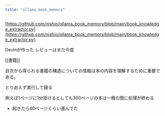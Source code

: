 ```yaml
---
title: "ollama_book_memory"
---
```


[https://github.com/nishio/ollama_book_memory/blob/main/book_knowledge_extractor.py](https://github.com/nishio/ollama_book_memory/blob/main/book_knowledge_extractor.py)

Devinが作った
レビューはまた今度

[[書籍]]

目次から得られる書籍の構造についての情報は本の内容を理解するために重要である。

とりあえず実行して寝る

例えば1ページに1分掛けるとしても300ページの本は一晩の間に処理が終わる
- 起きたら60ページくらい進んでた
